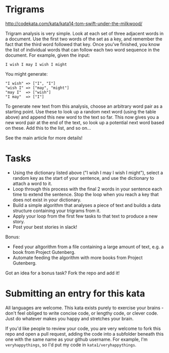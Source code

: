 # Trigrams

http://codekata.com/kata/kata14-tom-swift-under-the-milkwood/

Trigram analysis is very simple. Look at each set of three adjacent words in a
document. Use the first two words of the set as a key, and remember the fact
that the third word followed that key. Once you’ve finished, you know the list
of individual words that can follow each two word sequence in the document. For
example, given the input:

```
I wish I may I wish I might
```
You might generate:

```
"I wish" => ["I", "I"]
"wish I" => ["may", "might"]
"may I"  => ["wish"]
"I may"  => ["I"]
```

To generate new text from this analysis, choose an arbitrary word pair as a
starting point. Use these to look up a random next word (using the table above)
and append this new word to the text so far. This now gives you a new word pair
at the end of the text, so look up a potential next word based on these. Add
this to the list, and so on...

See the main article for more details!


# Tasks

* Using the dictionary listed above ("I wish I may I wish I might"), select a random
key as the start of your sentence, and use the dictionary to attach a word to it.
* Loop through this process with the final 2 words in your sentence each time
to extend the sentence. Stop the loop when you reach a key that does not exist
in your dictionary.
* Build a simple algorithm that analyses a piece of text and builds a data
structure containing your trigrams from it.
* Apply your loop from the first few tasks to that text to produce a new story.
* Post your best stories in slack!

Bonus:

* Feed your altgorithm from a file containing a large amount of text, e.g. a book from Project Gutenberg.
* Automate feeding the algorithm with more books from Project Gutenberg.

Got an idea for a bonus task? Fork the repo and add it!


# Submitting an entry for this kata

All languages are welcome. This kata exists purely to exercise your brains -
don't feel obliged to write concise code, or lengthy code, or clever code. Just
do whatever makes you happy and stretches your brain.

If you'd like people to review your code, you are very welcome to fork this repo
and open a pull request, adding the code into a subfolder beneath this one
with the same name as your github username. For example, I'm `veryhappythings`,
so I'd put my code in `kata1/veryhappythings`.
